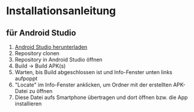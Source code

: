 # Installationsanleitung
## für Android Studio

1. [Android Studio herunterladen](ttps://dl.google.com/dl/android/studio/install/3.1.2.0/android-studio-ide-173.4720617-windows.exe)
2. Repository clonen
3. Repository in Android Studio öffnen
4. Build -> Build APK(s)
5. Warten, bis Build abgeschlossen ist und Info-Fenster unten links aufpoppt
6. "Locate" im Info-Fenster anklicken, um Ordner mit der erstellten APK-Datei zu öffnen
7. Diese Datei aufs Smartphone übertragen und dort öffnen bzw. die App installieren
